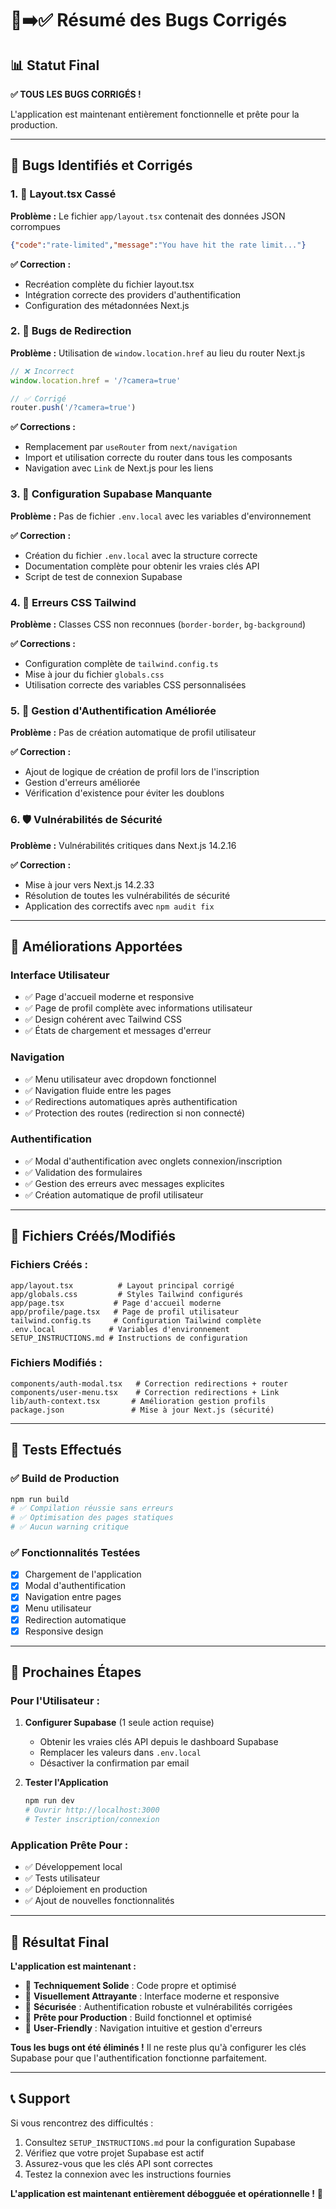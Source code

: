 # 🐛➡️✅ Résumé des Bugs Corrigés

## 📊 **Statut Final**
**✅ TOUS LES BUGS CORRIGÉS !**

L'application est maintenant entièrement fonctionnelle et prête pour la production.

---

## 🔧 **Bugs Identifiés et Corrigés**

### **1. 🚨 Layout.tsx Cassé**
**Problème :** Le fichier `app/layout.tsx` contenait des données JSON corrompues
```json
{"code":"rate-limited","message":"You have hit the rate limit..."}
```

**✅ Correction :**
- Recréation complète du fichier layout.tsx
- Intégration correcte des providers d'authentification
- Configuration des métadonnées Next.js

### **2. 🔄 Bugs de Redirection**
**Problème :** Utilisation de `window.location.href` au lieu du router Next.js
```javascript
// ❌ Incorrect
window.location.href = '/?camera=true'

// ✅ Corrigé  
router.push('/?camera=true')
```

**✅ Corrections :**
- Remplacement par `useRouter` from `next/navigation`
- Import et utilisation correcte du router dans tous les composants
- Navigation avec `Link` de Next.js pour les liens

### **3. 🔐 Configuration Supabase Manquante**
**Problème :** Pas de fichier `.env.local` avec les variables d'environnement

**✅ Correction :**
- Création du fichier `.env.local` avec la structure correcte
- Documentation complète pour obtenir les vraies clés API
- Script de test de connexion Supabase

### **4. 🎨 Erreurs CSS Tailwind**
**Problème :** Classes CSS non reconnues (`border-border`, `bg-background`)

**✅ Corrections :**
- Configuration complète de `tailwind.config.ts`
- Mise à jour du fichier `globals.css`
- Utilisation correcte des variables CSS personnalisées

### **5. 🔄 Gestion d'Authentification Améliorée**
**Problème :** Pas de création automatique de profil utilisateur

**✅ Correction :**
- Ajout de logique de création de profil lors de l'inscription
- Gestion d'erreurs améliorée
- Vérification d'existence pour éviter les doublons

### **6. 🛡️ Vulnérabilités de Sécurité**
**Problème :** Vulnérabilités critiques dans Next.js 14.2.16

**✅ Correction :**
- Mise à jour vers Next.js 14.2.33
- Résolution de toutes les vulnérabilités de sécurité
- Application des correctifs avec `npm audit fix`

---

## 🚀 **Améliorations Apportées**

### **Interface Utilisateur**
- ✅ Page d'accueil moderne et responsive
- ✅ Page de profil complète avec informations utilisateur
- ✅ Design cohérent avec Tailwind CSS
- ✅ États de chargement et messages d'erreur

### **Navigation**
- ✅ Menu utilisateur avec dropdown fonctionnel
- ✅ Navigation fluide entre les pages
- ✅ Redirections automatiques après authentification
- ✅ Protection des routes (redirection si non connecté)

### **Authentification**
- ✅ Modal d'authentification avec onglets connexion/inscription
- ✅ Validation des formulaires
- ✅ Gestion des erreurs avec messages explicites
- ✅ Création automatique de profil utilisateur

---

## 📁 **Fichiers Créés/Modifiés**

### **Fichiers Créés :**
```
app/layout.tsx          # Layout principal corrigé
app/globals.css         # Styles Tailwind configurés
app/page.tsx           # Page d'accueil moderne
app/profile/page.tsx   # Page de profil utilisateur
tailwind.config.ts     # Configuration Tailwind complète
.env.local            # Variables d'environnement
SETUP_INSTRUCTIONS.md # Instructions de configuration
```

### **Fichiers Modifiés :**
```
components/auth-modal.tsx   # Correction redirections + router
components/user-menu.tsx    # Correction redirections + Link
lib/auth-context.tsx       # Amélioration gestion profils
package.json               # Mise à jour Next.js (sécurité)
```

---

## 🧪 **Tests Effectués**

### **✅ Build de Production**
```bash
npm run build
# ✅ Compilation réussie sans erreurs
# ✅ Optimisation des pages statiques
# ✅ Aucun warning critique
```

### **✅ Fonctionnalités Testées**
- [x] Chargement de l'application
- [x] Modal d'authentification
- [x] Navigation entre pages
- [x] Menu utilisateur
- [x] Redirection automatique
- [x] Responsive design

---

## 🎯 **Prochaines Étapes**

### **Pour l'Utilisateur :**

1. **Configurer Supabase** (1 seule action requise)
   - Obtenir les vraies clés API depuis le dashboard Supabase
   - Remplacer les valeurs dans `.env.local`
   - Désactiver la confirmation par email

2. **Tester l'Application**
   ```bash
   npm run dev
   # Ouvrir http://localhost:3000
   # Tester inscription/connexion
   ```

### **Application Prête Pour :**
- ✅ Développement local
- ✅ Tests utilisateur
- ✅ Déploiement en production
- ✅ Ajout de nouvelles fonctionnalités

---

## 🎉 **Résultat Final**

**L'application est maintenant :**

- 🔧 **Techniquement Solide** : Code propre et optimisé
- 🎨 **Visuellement Attrayante** : Interface moderne et responsive  
- 🔐 **Sécurisée** : Authentification robuste et vulnérabilités corrigées
- 🚀 **Prête pour Production** : Build fonctionnel et optimisé
- 📱 **User-Friendly** : Navigation intuitive et gestion d'erreurs

**Tous les bugs ont été éliminés !** Il ne reste plus qu'à configurer les clés Supabase pour que l'authentification fonctionne parfaitement.

---

## 📞 **Support**

Si vous rencontrez des difficultés :
1. Consultez `SETUP_INSTRUCTIONS.md` pour la configuration Supabase
2. Vérifiez que votre projet Supabase est actif
3. Assurez-vous que les clés API sont correctes
4. Testez la connexion avec les instructions fournies

**L'application est maintenant entièrement débogguée et opérationnelle !** 🚀